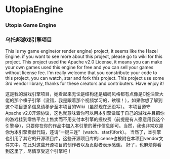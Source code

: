 # UtopiaEngine
### Utopia Game Engine
### 乌托邦游戏引擎项目

This is my game engine(or render engine) project, it seems like the Hazel Engine. if you want to see more about this project, please go to wiki for this project.
This project used the Apache v2.0 License, it means you can make your own games used this engine for free and you can sell your games without license fee.
I'm really welcome that you constribute your code to this project, you can watch, star and fork this project.
This project use some 3rd vendor library, thanks for these creators and contributers.
Have enjoy it!

这是我的游戏引擎项目，她看起来无论是结构还是编码风格都有点像是C姓油管大佬的那个榛子引擎（没错，我是跟着那个视频学习的，欸嘿！），如果你想了解到这个项目更多信息请移步至本项目的Wiki（虽然现在还没写）。
本项目遵守Apache v2.0开源协议，这也就意味着你可以用本引擎做属于自己的游戏并且把你的游戏挂到零售平台上售卖而不用支付本引擎的授权费（前提是有人愿意用我这个引擎😂），只要你在你的作品中加入本引擎的著作信息即可。当然，我也非常欢迎你为本引擎贡献代码，还请“一键三连”（watch、star和fork）。
当然了，本引擎也引用了其它的开源项目库，这些开源项目库的license也被附在本项目vendor文件夹中，在此对这些开源项目的创作者以及贡献者表示感谢。
好了，也麻烦你看到这里了，尽情享受这个引擎吧！
